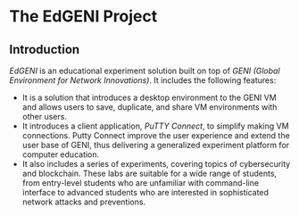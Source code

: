 # The EdGENI Project

## Introduction

*EdGENI* is an educational experiment solution built on top of *GENI (Global Environment for Network Innovations)*. It includes the following features:

* It is a solution that introduces a desktop environment to the GENI VM and allows users to save, duplicate, and share VM environments with other users. 
* It introduces a client application, *PuTTY Connect*, to simplify making VM connections. Putty Connect improve the user experience and extend the user base of GENI, thus delivering a generalized experiment platform for computer education. 
* It also includes a series of experiments, covering topics of cybersecurity and blockchain. These labs are suitable for a wide range of students, from entry-level students who are unfamiliar with command-line interface to advanced students who are interested in sophisticated network attacks and preventions. 
